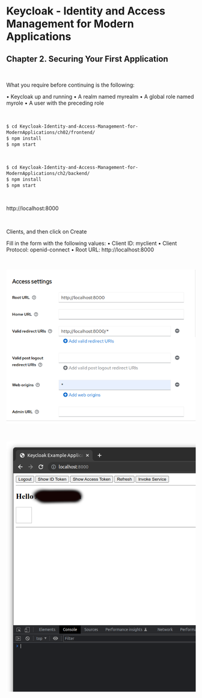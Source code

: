 # Keycloak - Identity and Access Management for Modern Applications

## Chapter 2. Securing Your First Application

<br/>

What you require before continuing is the following:

• Keycloak up and running
• A realm named myrealm
• A global role named myrole
• A user with the preceding role

<br/>

```
$ cd Keycloak-Identity-and-Access-Management-for-ModernApplications/ch02/frontend/
$ npm install
$ npm start
```

<br/>

```
$ cd Keycloak-Identity-and-Access-Management-for-ModernApplications/ch2/backend/
$ npm install
$ npm start
```

<br/>

http://localhost:8000

<br/>

Clients, and then click on Create

Fill in the form with the following values:
• Client ID: myclient
• Client Protocol: openid-connect
• Root URL: http://localhost:8000

<br/>

![Application](/img/ch-02-pic-01.png?raw=true)

<br/>

![Application](/img/ch-02-pic-02.png?raw=true)
